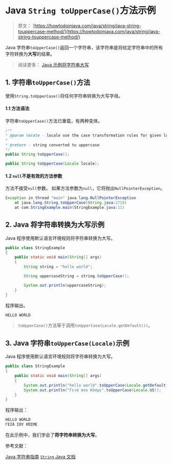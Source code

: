 # Java `String toUpperCase()`方法示例

> 原文： [https://howtodoinjava.com/java/string/java-string-touppercase-method/](https://howtodoinjava.com/java/string/java-string-touppercase-method/)

Java 字符串`toUpperCase()`返回一个字符串，该字符串是将给定字符串中的所有字符转换为**大写**的结果。

> 阅读更多： [Java 示例将字符串大写](https://howtodoinjava.com/java/string/convert-string-to-titlecase/)

## 1\. 字符串`toUpperCase()`方法

使用`String.toUpperCase()`将任何字符串转换为大写字母。

#### 1.1 方法语法

字符串`toUpperCase()`方法已重载，有两种变体。

```java
/**
* @param locale - locale use the case transformation rules for given locale
* 
* @return - string converted to uppercase
*/
public String toUpperCase();

public String toUpperCase(Locale locale);

```

#### 1.2 `null`不是有效的方法参数

方法不接受`null`参数。 如果方法参数为`null`，它将抛出`NullPointerException`。

```java
Exception in thread "main" java.lang.NullPointerException
	at java.lang.String.toUpperCase(String.java:2710)
	at com.StringExample.main(StringExample.java:11)

```

## 2\. Java 将字符串转换为大写示例

Java 程序使用默认语言环境规则将字符串转换为大写。

```java
public class StringExample 
{
    public static void main(String[] args) 
    {
        String string = "hello world";

        String uppercaseString = string.toUpperCase();

        System.out.println(uppercaseString);
    }
}

```

程序输出。

```java
HELLO WORLD

```

> `toUpperCase()`方法等于调用`toUpperCase(Locale.getDefault())`。

## 3\. Java 字符串`toUpperCase(Locale)`示例

Java 程序使用默认语言环境规则将字符串转换为大写。

```java
public class StringExample 
{
    public static void main(String[] args) 
    {
        System.out.println("hello world".toUpperCase(Locale.getDefault()));
        System.out.println("Γειά σου Κόσμε".toUpperCase(Locale.US));
    }
}

```

程序输出：

```java
HELLO WORLD
ΓΕΙΆ ΣΟΥ ΚΌΣΜΕ

```

在此示例中，我们学会了**将字符串转换为大写**。

参考文献：

[Java 字符串指南](https://howtodoinjava.com/java-string/)
[`String` Java 文档](https://docs.oracle.com/javase/9/docs/api/java/lang/String.html)